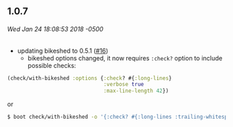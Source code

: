 ## 1.0.7
###### Wed Jan 24 18:08:53 2018 -0500

* updating bikeshed to 0.5.1 ([#16](https://github.com/tolitius/boot-check/issues/16))
  - bikeshed options changed, it now requires `:check?` option to include possible checks:
```clojure
(check/with-bikeshed :options {:check? #{:long-lines}
                               :verbose true
                               :max-line-length 42})
```
or
```bash
$ boot check/with-bikeshed -o '{:check? #{:long-lines :trailing-whitespace :var-redefs :bad-methods :name-collisions}}'
```
